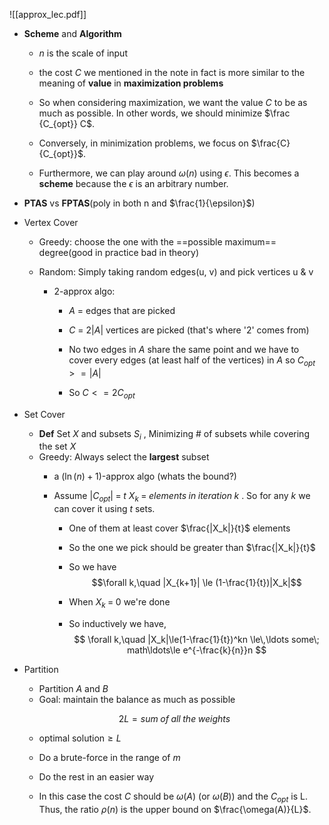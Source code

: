 ![[approx_lec.pdf]]

- **Scheme** and **Algorithm**

	- $n$ is the scale of input
	
	- the cost $C$ we mentioned in the note in fact is more  similar to the meaning of **value** in **maximization problems**
	
	- So when considering maximization, we want the value $C$ to be as much as possible. In other words, we should minimize $\frac {C_{opt}} C$.
	
	- Conversely, in minimization problems, we focus on $\frac{C}{C_{opt}}$.
	
	- Furthermore, we can play around $\omega(n)$ using $\epsilon$. This becomes a **scheme** because the $\epsilon$ is an arbitrary number.
	
- **PTAS** vs **FPTAS**(poly in both n and $\frac{1}{\epsilon}$)

- Vertex Cover
	- Greedy: choose the one with the ==possible maximum== degree(good in practice bad in theory)
	
	- Random: Simply taking random edges(u, v) and pick vertices u & v
	
		- 2-approx algo:
		
			- $A$ = edges that are picked
			
			- $C$ = $2|A|$ vertices are picked (that's where '2' comes from)
			
			- No two edges in $A$ share the same point and we have to cover every edges (at least half of the vertices) in $A$ so  $C_{opt} >= |A|$ 
			
			-  So $C <= 2C_{opt}$ 
			
- Set Cover
	-  **Def** Set $X$ and subsets $S_i$ , Minimizing # of subsets while covering the set $X$ 
	- Greedy: Always select the **largest** subset
		- a $(\ln{(n)} + 1)$-approx algo (whats the bound?)
		
		- Assume $|C_{opt}| \; = \; t$  $X_k\;=\;elements \;in\; iteration\; k$ . So for any $k$ we can cover it using $t$ sets. 
		
			- One of them at least cover $\frac{|X_k|}{t}$ elements
			
			- So the one we pick should be greater than $\frac{|X_k|}{t}$
			
			- So we have $$\forall k,\quad |X_{k+1}| \le (1-\frac{1}{t})|X_k|$$
			
			- When $X_k\; = \; 0$ we're done
			
			- So inductively we have,
		    $$
        \forall k,\quad |X_k|\le(1-\frac{1}{t})^kn \le\,\ldots some\; math\ldots\le e^{-\frac{k}{n}}n 
            $$

- Partition
	-  Partition $A$ and $B$
	- Goal: maintain the balance as much as possible
	
	$$
	2L=sum\;of\;all\;the\;weights
    $$
	
	- optimal solution$\ge L$
	
	- Do a brute-force in the range of $m$ 
	
	- Do the rest in an easier way
	
	- In this case the cost $C$ should be $\omega(A)$ (or $\omega(B)$) and the $C_{opt}$ is L. Thus, the ratio $\rho(n)$ is the upper bound on $\frac{\omega(A)}{L}$.
	
 